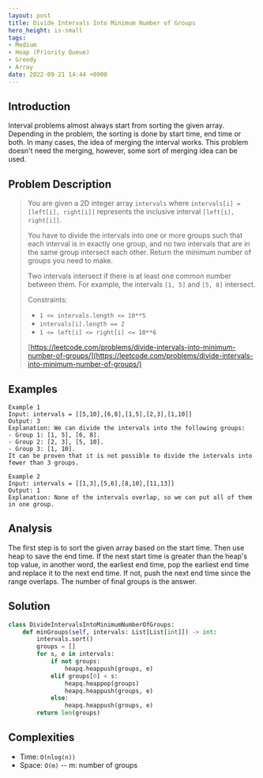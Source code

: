 ```yaml
---
layout: post
title: Divide Intervals Into Minimum Number of Groups
hero_height: is-small
tags:
- Medium
- Heap (Priority Queue)
- Greedy
- Array
date: 2022-09-21 14:44 +0900
---
```

## Introduction
Interval problems almost always start from sorting the given array.
Depending in the problem, the sorting is done by start time, end time or both.
In many cases, the idea of merging the interval works.
This problem doesn't need the merging, however, some sort of merging idea can be used.

## Problem Description
> You are given a 2D integer array `intervals` where `intervals[i] = [left[i], right[i]]` represents
> the inclusive interval `[left[i], right[i]]`.
>
> You have to divide the intervals into one or more groups such that each interval is in exactly one group,
> and no two intervals that are in the same group intersect each other.
> Return the minimum number of groups you need to make.
>
> Two intervals intersect if there is at least one common number between them.
> For example, the intervals `[1, 5]` and `[5, 8]` intersect.
>
> Constraints:
> - `1 <= intervals.length <= 10**5`
> - `intervals[i].length == 2`
> - `1 <= left[i] <= right[i] <= 10**6`
>
> [https://leetcode.com/problems/divide-intervals-into-minimum-number-of-groups/](https://leetcode.com/problems/divide-intervals-into-minimum-number-of-groups/)

## Examples
```
Example 1
Input: intervals = [[5,10],[6,8],[1,5],[2,3],[1,10]]
Output: 3
Explanation: We can divide the intervals into the following groups:
- Group 1: [1, 5], [6, 8].
- Group 2: [2, 3], [5, 10].
- Group 3: [1, 10].
It can be proven that it is not possible to divide the intervals into fewer than 3 groups.
```

```
Example 2
Input: intervals = [[1,3],[5,6],[8,10],[11,13]]
Output: 1
Explanation: None of the intervals overlap, so we can put all of them in one group.
```

## Analysis
The first step is to sort the given array based on the start time.
Then use heap to save the end time.
If the next start time is greater than the heap's top value, in another word, the earliest end time,
pop the earliest end time and replace it to the next end time.
If not, push the next end time since the range overlaps.
The number of final groups is the answer.

## Solution
```python
class DivideIntervalsIntoMinimumNumberOfGroups:
    def minGroups(self, intervals: List[List[int]]) -> int:
        intervals.sort()
        groups = []
        for s, e in intervals:
            if not groups:
                heapq.heappush(groups, e)
            elif groups[0] < s:
                heapq.heappop(groups)
                heapq.heappush(groups, e)
            else:
                heapq.heappush(groups, e)
        return len(groups)
```

## Complexities
- Time: `O(nlog(n))`
- Space: `O(m)` -- m: number of groups
